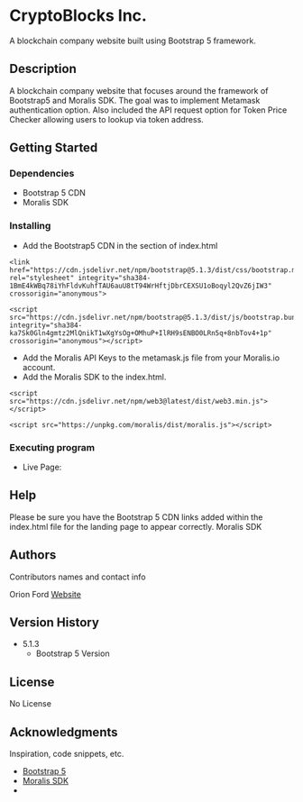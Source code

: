 # CryptoBlocks Inc.

A blockchain company website built using Bootstrap 5 framework. 

## Description

A blockchain company website that focuses around the framework of Bootstrap5 and Moralis SDK. The goal was to implement Metamask authentication option. Also included the API request option for Token Price Checker allowing users to lookup via token address. 

## Getting Started

### Dependencies

* Bootstrap 5 CDN
* Moralis SDK

### Installing

* Add the Bootstrap5 CDN in the <head> </head> section of index.html
```
<link href="https://cdn.jsdelivr.net/npm/bootstrap@5.1.3/dist/css/bootstrap.min.css" rel="stylesheet" integrity="sha384-1BmE4kWBq78iYhFldvKuhfTAU6auU8tT94WrHftjDbrCEXSU1oBoqyl2QvZ6jIW3" crossorigin="anonymous">

<script src="https://cdn.jsdelivr.net/npm/bootstrap@5.1.3/dist/js/bootstrap.bundle.min.js" integrity="sha384-ka7Sk0Gln4gmtz2MlQnikT1wXgYsOg+OMhuP+IlRH9sENBO0LRn5q+8nbTov4+1p" crossorigin="anonymous"></script>
```
* Add the Moralis API Keys to the metamask.js file from your Moralis.io account.
* Add the Moralis SDK to the index.html.
```
<script src="https://cdn.jsdelivr.net/npm/web3@latest/dist/web3.min.js"></script>

<script src="https://unpkg.com/moralis/dist/moralis.js"></script> 
```
### Executing program

* Live Page: 

## Help

Please be sure you have the Bootstrap 5 CDN links added within the index.html file for the landing page to appear correctly. 
Moralis SDK

## Authors

Contributors names and contact info

Orion Ford 
[Website](https://www.DesignIsOrion.com)

## Version History

* 5.1.3
    * Bootstrap 5 Version
    

## License

No License

## Acknowledgments

Inspiration, code snippets, etc.
* [Bootstrap 5 ](https://getbootstrap.com)
* [Moralis SDK ](https://moralis.io)
* 
